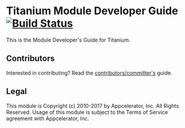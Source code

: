 Titanium Module Developer Guide [![Build Status](https://travis-ci.org/appcelerator-modules/ti.moddevguide.svg)](https://travis-ci.org/appcelerator-modules/ti.moddevguide)
=======

This is the Module Developer's Guide for Titanium.

## Contributors

Interested in contributing? Read the [contributors/committer's](https://wiki.appcelerator.org/display/community/Home) guide.

## Legal

This module is Copyright (c) 2010-2017 by Appcelerator, Inc. All Rights Reserved. Usage of this module is subject to 
the Terms of Service agreement with Appcelerator, Inc.  
